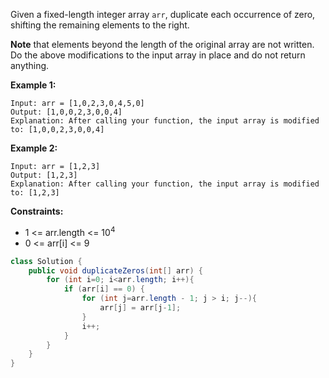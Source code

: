 Given a fixed-length integer array `arr`, duplicate each occurrence of zero, shifting the remaining elements to the right.

**Note** that elements beyond the length of the original array are not written. Do the above modifications to the input array in place and do not return anything.

**Example 1:**
```
Input: arr = [1,0,2,3,0,4,5,0]
Output: [1,0,0,2,3,0,0,4]
Explanation: After calling your function, the input array is modified to: [1,0,0,2,3,0,0,4]
```
**Example 2:**
```
Input: arr = [1,2,3]
Output: [1,2,3]
Explanation: After calling your function, the input array is modified to: [1,2,3]
``` 

**Constraints:**

- 1 <= arr.length <= $10^4$
- 0 <= arr[i] <= 9

```java
class Solution {
    public void duplicateZeros(int[] arr) {
        for (int i=0; i<arr.length; i++){
            if (arr[i] == 0) {
                for (int j=arr.length - 1; j > i; j--){
                    arr[j] = arr[j-1];
                }
                i++;
            }
        }
    }
}
```
